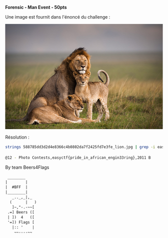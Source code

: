 **Forensic - Man Event - 50pts**

Une image est fournit dans l'énoncé du challenge :

![Alt](img/588785dd3d2d4e8366c4b0802da7f2425fd7e3fe_lion.jpg "Lion")

Résolution :


```BASH
strings 588785dd3d2d4e8366c4b0802da7f2425fd7e3fe_lion.jpg | grep -i easy{\*

@12 - Photo Contests,easyctf{pride_in_african_engin33ring},2011 B
```



By team Beers4Flags


```
 ________
|        |
|  #BFF  |
|________|
   _.._,_|,_
  (      |   )
   ]~,"-.-~~[
 .=] Beers ([
 | ])  4   ([
 '=]) Flags [
   |:: '    |
    ~~----~~
```
